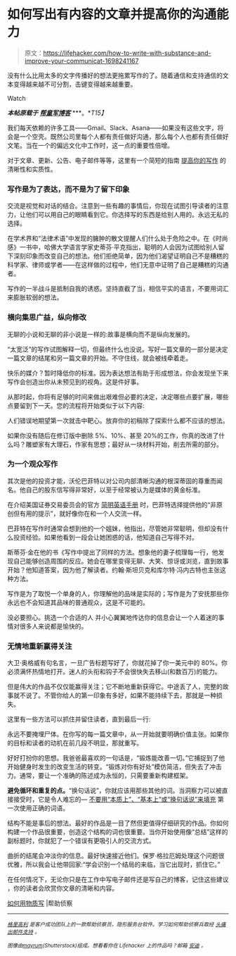 # 如何写出有内容的文章并提高你的沟通能力

> 原文：<https://lifehacker.com/how-to-write-with-substance-and-improve-your-communicat-1698241167>

没有什么比用太多的文字传播好的想法更拖累写作的了。随着通信和支持通信的文本变得越来越不可分割，击键变得越来越重要。

Watch

***本帖原载于*** [***帮童军博客***](http://www.helpscout.net/blog/writing-well/) ***。**T15】*

我们每天依赖的许多工具——Gmail、Slack、Asana——如果没有这些文字，将会是一个空壳。既然公司里每个人都有责任做好沟通，那么每个人也都有责任做好文笔。当在一个的偏远文化中工作时，这一点的重要性倍增。

对于文章、更新、公告、电子邮件等等，这里有一个简短的指南 [提高你的写作](https://lifehacker.com/six-strategies-that-have-quickly-improved-my-writing-1510969008) 的清晰性和实质性。

### 写作是为了表达，而不是为了留下印象

交流是视觉和对话的结合。注意到一些有趣的事情后，你现在试图引导读者的注意力，让他们可以用自己的眼睛看到它。你选择写的东西是给别人用的。永远无私的选择。

在学术界和“法律术语”中发现的臃肿的散文提醒人们什么处于危险之中。在《时尚感》一书中，哈佛大学语言学家史蒂芬·平克指出，聪明的人会因为试图给别人留下深刻印象而改变自己的想法。他们拒绝简单，因为他们渴望证明自己不是糟糕的科学家、律师或学者——在这样做的过程中，他们无意中证明了自己是糟糕的沟通者。

写作的一半战斗是抵制自我的诱惑。坚持直截了当，相信平实的语言，不要用词汇来膨胀软弱的想法。

### 横向集思广益，纵向修改

无聊的小说和无聊的非小说是一样的:故事是横向而不是纵向发展的。

“太宽泛”的写作试图解释一切，但最终什么也没说。写好一篇文章的一部分是决定一篇文章的结尾和另一篇文章的开始。不守住线，就会被线牵着走。

快乐的媒介？暂时降低你的标准。因为表达想法有助于形成想法，你会发现坐下来写作会创造出你从未预见到的视角。这是件好事。

从那时起，你将有足够的时间来做出艰难但必要的决定，决定哪些点要扩展，哪些点要留到下一天。您的流程将开始类似于以下内容:

人们错误地期望第一次就击中靶心。放弃你的初稿除了探索什么都不应该的想法。

如果你没有随后在修订版中删除 5%、10%、甚至 20%的工作，你真的改进了什么吗？雕塑家有大理石，作家有思想；最好从一块材料开始，削去所需的部分。

### 为一个观众写作

其次是他的投资才能，沃伦巴菲特以对公司内部清晰沟通的根深蒂固的尊重而闻名。他自己的股东信写得非常好，以至于经常被认为是媒体的黄金标准。

在介绍美国证券交易委员会的官方 [简明英语手册](http://www.sec.gov/news/extra/handbook.htm) 时，巴菲特选择提供他的“非原创但有用的提示”，就好像你在和一个人交流一样。

巴菲特在写作时通常会想到他的一个姐妹，他指出，尽管她非常聪明，但却没有什么投资经验。如果他看到一段会让她困惑的话，他知道自己写得不对。

斯蒂芬·金在他的书《写作中提出了同样的方法。想象他的妻子梳理每一行，他发现自己能够创造周围的反应。她会在哪里变得无聊、大笑、惊讶或浏览，直到故事开始？他知道答案，因为他了解读者。约翰·斯坦贝克和库尔特·冯内古特也主张这种方法。

写作是为了取悦一个单身的人，你理解他的品味是实际的；写作是为了安抚那些你永远也不会知道其品味的普通观众，这是不可能的。

没必要担心。挑选一个合适的人 并小心翼翼地传达你的信息会让一个人着迷的事情对很多人来说都是愉快的。

### 无情地重新赢得关注

大卫·奥格威有句名言，一旦广告标题写好了，你就花掉了你一美元中的 80%。你必须满怀热情地打开。迷人的头衔和钩子不会很快失去移山(和数百万)的能力。

但是伟大的作品不仅仅能赢得关注；它不断地重新获得它。中途丢了人，完整的故事就不说了。不管你给人的第一印象有多好，如果不能持续下去，那就是一种损失。

这里有一些方法可以抓住并留住读者，直到最后一行:

永远不要掩埋尸体。在你写的每一篇文章中，从一开始就要明确价值主张。如果你的目标和读者的动机在前几段不明显，那就重写。

好好打扮你的思想。我爸爸最喜欢的一句话是，“锻炼能改善一切。”它捕捉到了他开始健身时发生的改变生活的转变。“锻炼对你有好处”模仿简洁，但失去了冲击力。通常，要让一个准确的陈述成为永恒的，只需要重新构建框架。

**避免循环和重复的点。**“换句话说”，你就应该用那些其他的词。当洞察力可以被直接接受时，它是令人难忘的— [不要用“本质上”、“基本上”或“换句话说”来填充](https://lifehacker.com/the-useless-words-and-phrases-you-should-strike-from-yo-1690952835) 第一次使用正确的词语。

结构不能是事后的想法。最好的作品是一目了然但更值得仔细研究的作品。你如何构建一个作品很重要，创造这个结构的词也很重要。当你开始使用像“总结”这样的副标题时，你就犯了一个错误有更吸引人的交流方式。

曲折的结尾会冲淡你的信息。最好快速接近他们。保罗·格拉厄姆处理这个问题很优雅，所以我会让他带回家:“学会识别一个结局的来临，当它出现时，抓住它。”

在任何情况下，无论你只是在工作中写电子邮件还是写自己的博客，记住这些建议 ，你的读者会欣赏你文章的清晰和内容。

[如何用物质写](http://www.helpscout.net/blog/writing-well/) |帮助侦察

* * *

[<small>*格里高利*</small>](http://www.gregoryciotti.com/) <small>*是客户成功团队上的一款帮助侦察员，隐形服务台软件。学习如何帮助侦察兵取经*</small> [<small>*头痛出邮件支持*</small>](http://www.helpscout.net/features/help-desk/) <small>*。*</small>

<small>*图像由*</small>[<small>*mayrum*</small>](http://www.shutterstock.com/pic-223693237/stock-vector-character-writer-vector-illustration-flat-style.html)<small>*(Shutterstock)组成。想看看你在 Lifehacker 上的作品吗？邮箱*</small> [<small>*安迪*</small>](mailto:andy@lifehacker.com) <small>*。*</small>